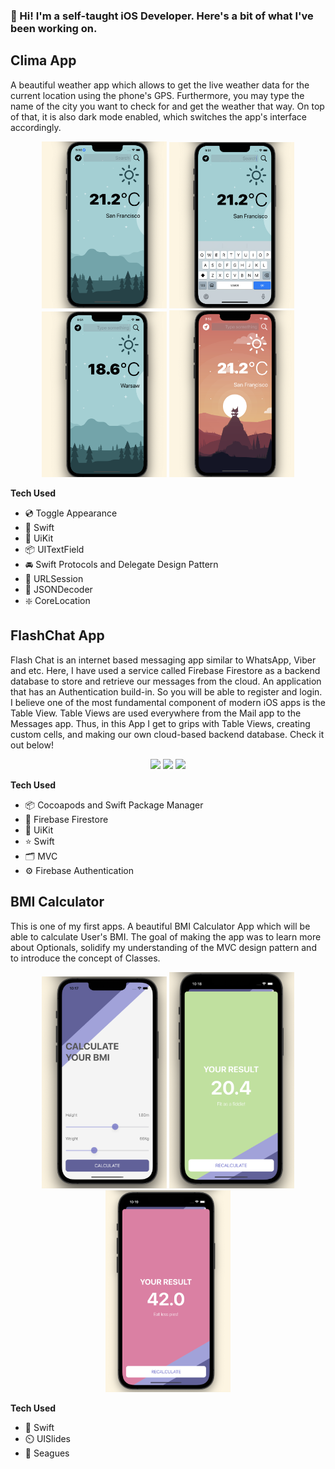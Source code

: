 

 
### 👋 Hi! I'm a self-taught iOS Developer. Here's a bit of what I've been working on.



## Clima App
A beautiful weather app which allows to get the live weather data for the current location using the phone's GPS. Furthermore, you may type the name of the city you want to check for and get the weather  that way. On top of that, it is also dark mode enabled, which switches the app's interface accordingly.

<p align="center">
 <img src="https://github.com/niyazovdaulet/ClimaApp/blob/main/Screenshot%202023-09-28%20at%2021.50.29.png", width="200"/>
<img src="https://github.com/niyazovdaulet/ClimaApp/blob/main/Screenshot%202023-09-28%20at%2021.51.06.png", width="200"/>
<img src="https://github.com/niyazovdaulet/ClimaApp/blob/main/Screenshot%202023-09-28%20at%2021.51.45.png", width="200"/>
<img src="https://github.com/niyazovdaulet/ClimaApp/blob/main/Screenshot%202023-09-28%20at%2021.52.13.png", width="200"/>
</p>



**Tech Used**
- 💿 Toggle Appearance
- 🎨 Swift
- 🏦 UiKit
- 📦 UITextField
- 🚘 Swift Protocols and Delegate Design Pattern
- 📇 URLSession
- 🔲 JSONDecoder
- ❇️  CoreLocation



## FlashChat App

Flash Chat is an internet based messaging app similar to WhatsApp, Viber and etc. Here, I have used a service called Firebase Firestore as a backend database to store and retrieve our messages from the cloud. An application that has an Authentication build-in. So you will be able to register and login. I believe one of the most fundamental component of modern iOS apps is the Table View. Table Views are used everywhere from the Mail app to the Messages app. Thus, in this App I get to grips with Table Views, creating custom cells, and making our own cloud-based backend database.
Check it out below!


<p align="center">
 <img src="https://github.com/brittanyarima/iOS-Developer-Portfolio/assets/76922883/d26e2525-5b46-4814-ad01-b2141f3a4fcf", width="200"/>
<img src="https://github.com/brittanyarima/iOS-Developer-Portfolio/assets/76922883/142c72ae-ffa2-4759-9c47-fc6d65d91316", width="200"/>
<img src="https://github.com/brittanyarima/iOS-Developer-Portfolio/assets/76922883/2edf6ae3-4f8a-4c99-a9e7-2d6f1a3c48a6", width="200"/>
</p>



**Tech Used**
- 📦 Cocoapods and Swift Package Manager
- 💾 Firebase Firestore
- 🎨 UiKit
- ⭐️ Swift
- 🗂️ MVC
- ⚙️ Firebase Authentication

 


## BMI Calculator
This is one of my first apps. A beautiful BMI Calculator App which will be able to calculate User's BMI. The goal of making the app was to learn more about Optionals, solidify my understanding of the MVC design pattern and to introduce the concept of Classes. 

<p align="center">
 <img src="https://github.com/niyazovdaulet/portfolio/blob/master/BMI%20Calculator%20-%201.png", width="200"/>
<img src="https://github.com/niyazovdaulet/portfolio/blob/master/BMI%20Calculator%20-%201%20Result.png", width="200"/>
<img src="https://github.com/niyazovdaulet/portfolio/blob/master/BMI%20Calculator%20-%202%20Result.png", width="200"/>
</p>

**Tech Used**
- 🎨 Swift
- ⏲️ UISlides
- 📱 Seagues
  
